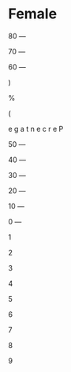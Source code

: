 # Female

80 —

70 —

60 —

)

%

(

e g a t n e c r e P

50 —

40 —

30 —

20 —

10 —

0 —

1

2

3

4

5

6

7

8

9